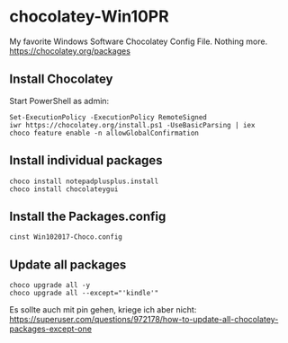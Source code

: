 # chocolatey-Win10PR
My favorite Windows Software Chocolatey Config File. Nothing more.  
https://chocolatey.org/packages

## Install Chocolatey
Start PowerShell as admin:

    Set-ExecutionPolicy -ExecutionPolicy RemoteSigned
    iwr https://chocolatey.org/install.ps1 -UseBasicParsing | iex
    choco feature enable -n allowGlobalConfirmation
    
## Install individual packages
    choco install notepadplusplus.install
    choco install chocolateygui
    
## Install the Packages.config
    cinst Win102017-Choco.config
    
## Update all packages
    choco upgrade all -y
    choco upgrade all --except="'kindle'"

Es sollte auch mit pin gehen, kriege ich aber nicht:
https://superuser.com/questions/972178/how-to-update-all-chocolatey-packages-except-one


